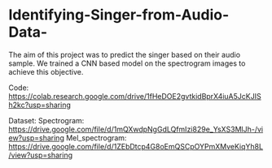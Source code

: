 # Identifying-Singer-from-Audio-Data-
The aim of this project was to predict the singer based on their audio sample. We trained a CNN based model on the spectrogram images to achieve this objective.

Code: https://colab.research.google.com/drive/1fHeDOE2gvtkidBprX4iuA5JcKJISh2kc?usp=sharing

Dataset:
Spectrogram: https://drive.google.com/file/d/1mQXwdpNgGdLQfmIzi829e_YsXS3MlJh-/view?usp=sharing
Mel_spectrogram: https://drive.google.com/file/d/1ZEbDtcp4G8oEmQSCpOYPmXMveKiqYh8L/view?usp=sharing
